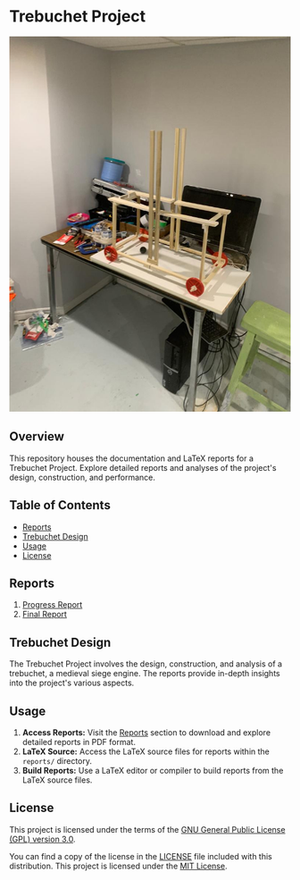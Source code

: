 # Trebuchet Project

![Trebuchet](./trebuchet.jpeg)

## Overview

This repository houses the documentation and LaTeX reports for a Trebuchet Project. Explore detailed reports and analyses of the project's design, construction, and performance.

## Table of Contents

- [Reports](#reports)
- [Trebuchet Design](#trebuchet-design)
- [Usage](#usage)
- [License](#license)

## Reports

1. [Progress Report](reports/Progress_Report.pdf)
2. [Final Report](reports/Final_Report.pdf)

## Trebuchet Design

The Trebuchet Project involves the design, construction, and analysis of a trebuchet, a medieval siege engine. The reports provide in-depth insights into the project's various aspects.

## Usage

1. **Access Reports:** Visit the [Reports](#reports) section to download and explore detailed reports in PDF format.
2. **LaTeX Source:** Access the LaTeX source files for reports within the `reports/` directory.
3. **Build Reports:** Use a LaTeX editor or compiler to build reports from the LaTeX source files.

## License

This project is licensed under the terms of the [GNU General Public License (GPL) version 3.0](LICENSE).

You can find a copy of the license in the [LICENSE](LICENSE) file included with this distribution.
This project is licensed under the [MIT License](LICENSE).

